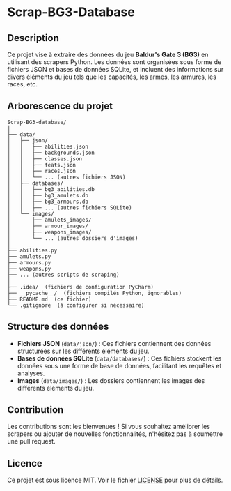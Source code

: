 
# Scrap-BG3-Database

## Description

Ce projet vise à extraire des données du jeu **Baldur's Gate 3 (BG3)** en utilisant des scrapers Python. Les données sont organisées sous forme de fichiers JSON et bases de données SQLite, et incluent des informations sur divers éléments du jeu tels que les capacités, les armes, les armures, les races, etc.

## Arborescence du projet

```plaintext
Scrap-BG3-database/
│
├── data/
│   ├── json/
│   │   ├── abilities.json
│   │   ├── backgrounds.json
│   │   ├── classes.json
│   │   ├── feats.json
│   │   ├── races.json
│   │   └── ... (autres fichiers JSON)
│   ├── databases/
│   │   ├── bg3_abilities.db
│   │   ├── bg3_amulets.db
│   │   ├── bg3_armours.db
│   │   ├── ... (autres fichiers SQLite)
│   └── images/
│       ├── amulets_images/
│       ├── armour_images/
│       ├── weapons_images/
│       └── ... (autres dossiers d'images)
│
├── abilities.py
├── amulets.py
├── armours.py
├── weapons.py
├── ... (autres scripts de scraping)
│
├── .idea/  (fichiers de configuration PyCharm)
├── __pycache__/  (fichiers compilés Python, ignorables)
├── README.md  (ce fichier)
└── .gitignore  (à configurer si nécessaire)
```

## Structure des données

- **Fichiers JSON** (`data/json/`) : Ces fichiers contiennent des données structurées sur les différents éléments du jeu.
- **Bases de données SQLite** (`data/databases/`) : Ces fichiers stockent les données sous une forme de base de données, facilitant les requêtes et analyses.
- **Images** (`data/images/`) : Les dossiers contiennent les images des différents éléments du jeu.

## Contribution

Les contributions sont les bienvenues ! Si vous souhaitez améliorer les scrapers ou ajouter de nouvelles fonctionnalités, n'hésitez pas à soumettre une pull request.

## Licence

Ce projet est sous licence MIT. Voir le fichier [LICENSE](LICENSE) pour plus de détails.

